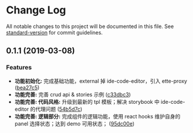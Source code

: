 # Change Log

All notable changes to this project will be documented in this file. See [standard-version](https://github.com/conventional-changelog/standard-version) for commit guidelines.

<a name="0.1.1"></a>
## 0.1.1 (2019-03-08)


### Features

* **功能初始化:** 完成基础功能，external 掉 ide-code-editor，引入 ette-proxy ([bea27c5](https://github.com/alibaba-paimai-frontend/ide-switch-panel/commit/bea27c5))
* **功能完善:** 完善 crud api & stories 示例 ([c33dbc3](https://github.com/alibaba-paimai-frontend/ide-switch-panel/commit/c33dbc3))
* **功能完善: 代码风格:** 升级到最新的 tpl 模板；解决 storybook 中 ide-code-editor 的代理问题 ([54b5d7c](https://github.com/alibaba-paimai-frontend/ide-switch-panel/commit/54b5d7c))
* **功能完善: 逻辑部分:** 完成组件的逻辑功能，使用 react hooks 维护自身的 panel 选择状态；达到 demo 可用状态； ([95dc00e](https://github.com/alibaba-paimai-frontend/ide-switch-panel/commit/95dc00e))

